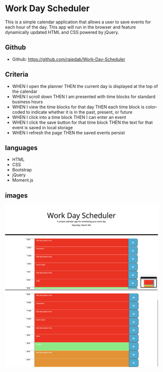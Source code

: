 # Work Day Scheduler

This is a simple calendar application that allows a user to save events for each hour of the day. This app will run in the browser and feature dynamically updated HTML and CSS powered by jQuery.

## Github

- Github: https://github.com/raiedab/Work-Day-Scheduler

## Criteria

- WHEN I open the planner
  THEN the current day is displayed at the top of the calendar
- WHEN I scroll down
  THEN I am presented with time blocks for standard business hours
- WHEN I view the time blocks for that day
  THEN each time block is color-coded to indicate whether it is in the past, present, or future
- WHEN I click into a time block
  THEN I can enter an event
- WHEN I click the save button for that time block
  THEN the text for that event is saved in local storage
- WHEN I refresh the page
  THEN the saved events persist

## languages

- HTML
- CSS
- Bootstrap
- jQuery
- Moment.js

## images

![images](./Assets/js/images/Screenshot%202023-03-04%20at%203.29.58%20PM.png)
![images](./assets/js/images/Screenshot%202023-03-04%20at%203.29.54%20PM.png)
